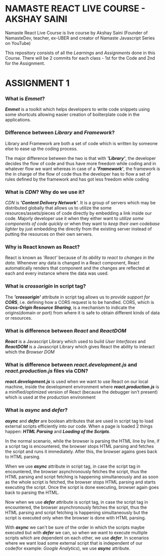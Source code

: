 # NAMASTE REACT LIVE COURSE - AKSHAY SAINI
Namaste React Live Course is live course by Akshay Saini (Founder of NamasteDev, teacher, ex-UBER and creator of Namaste Javascript Series on YouTube)

This repository consists of all the _Learnings_ and _Assignments_ done in this Course.
There will be 2 commits for each class - 1st for the Code and 2nd for the Assignment.

# ASSIGNMENT 1

### What is _Emmet_?
**_Emmet_** is a toolkit which helps developers to write code snippets using some shortcuts allowing easier creation of boilterplate code in the applications.

### Difference between _Library_ and _Framework_?
Library and Framework are both a set of code which is written by someone else to ease up the coding process.

The major difference between the two is that with ***'Library'***, the developer decides the flow of code and thus have more freedom while coding and in whatever flow we want whereas in case of a ***'Framework'***, the framework is the in charge of the flow of code thus the developer has to flow a set of rules defined by the framework and has got less freedom while coding

### What is _CDN_? Why do we use it?
_CDN_ is **_'Content Delivery Network'_**. It is a group of servers which may be distributed globally that allows us to utilize the some resources/assets/pieces of code directly by embedding a link inside our code. Majorly developer use it when they either want to _utilize some components of code quickly_ or when they want to _keep their own codebase lighter_ by just embedding the directly from the existing server instead of putting the resources on their own servers.

### Why is React known as React?
React is known as _'React'_ because of _its ability to react to changes in the data_. Whenever any data is changed in a React component, React automatically renders that component and the changes are reflected at each and every instance where the data was used.

### What is _crossorigin_ in script tag?
The **_'crossorigin'_** attribute in script tag allows us to _provide support for **CORS**_, i.e. defining how a CORS request is to be handled. CORS, which is ***Cross-Origin Resource Sharing***, is a mechanism to indicate the origins(domain or port) from where it is safe to obtain different kinds of data or resources.

### What is difference between _React_ and _ReactDOM_
**_React_** is a Javascript Library which used to build *User Interfaces* and **_ReactDOM_** is a Javascript Library which gives React the ability to interact which the *Browser DOM*

### What is difference between _react.development.js_ and _react.production.js_ files via CDN?
**_react.development.js_** is used when we want to use React on our local machine, inside the development environment where **_react.production.js_** is a minified/optimized version of React (because the debugger isn't present) which is used at the production environment

### What is _async_ and _defer_?
**_async_** and **_defer_** are boolean attributes that are used in script tag to load external scripts efficiently into our code.
When a page is loaded 2 things happen: **_HTML Parsing_** and **_Loading of the Scripts_**.

In the normal scenario, while the browser is parsing the HTML line by line, if a script tag is encountered, the browser stops HTML parsing and fetches the script and runs it immediately. After this, the browser agains goes back to HTML parsing.

When we use **_async_** attribute in script tag, in case the script tag in encountered, the browser asynchronously fetches the script, thus the HTML parsing and script fetching is happening simultaneously and as soon as the whole script is fetched, the browser stops HTML parsing and starts executing the script. Once the script is done executing, browser again goes back to parsing the HTML.

Now when we use **_defer_** attribute is script tag, in case the script tag in encountered, the browser asynchronously fetches the script, thus the HTML parsing and script fetching is happening simultaneously but the script is executed only when the browser is done with HTML parsing.

With **_async_** we can't be sure of the order in which the scripts maybe executed but with **_defer_** we can, so when we want to execute multiple scripts which are dependent on each other, we use **_defer_**. In scenarios where we want load some external script that is independent of our code(for example: _Google Analytics_), we use **_async_** attribute.
